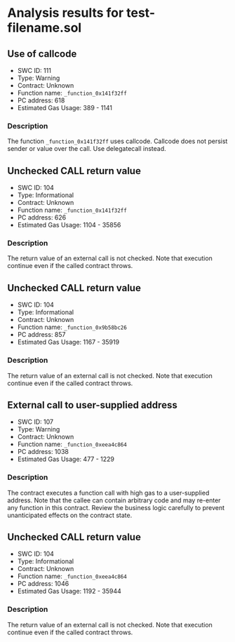 # Analysis results for test-filename.sol

## Use of callcode
- SWC ID: 111
- Type: Warning
- Contract: Unknown
- Function name: `_function_0x141f32ff`
- PC address: 618
- Estimated Gas Usage: 389 - 1141

### Description

The function `_function_0x141f32ff` uses callcode. Callcode does not persist sender or value over the call. Use delegatecall instead.

## Unchecked CALL return value
- SWC ID: 104
- Type: Informational
- Contract: Unknown
- Function name: `_function_0x141f32ff`
- PC address: 626
- Estimated Gas Usage: 1104 - 35856

### Description

The return value of an external call is not checked. Note that execution continue even if the called contract throws.

## Unchecked CALL return value
- SWC ID: 104
- Type: Informational
- Contract: Unknown
- Function name: `_function_0x9b58bc26`
- PC address: 857
- Estimated Gas Usage: 1167 - 35919

### Description

The return value of an external call is not checked. Note that execution continue even if the called contract throws.

## External call to user-supplied address
- SWC ID: 107
- Type: Warning
- Contract: Unknown
- Function name: `_function_0xeea4c864`
- PC address: 1038
- Estimated Gas Usage: 477 - 1229

### Description

The contract executes a function call with high gas to a user-supplied address. Note that the callee can contain arbitrary code and may re-enter any function in this contract. Review the business logic carefully to prevent unanticipated effects on the contract state.

## Unchecked CALL return value
- SWC ID: 104
- Type: Informational
- Contract: Unknown
- Function name: `_function_0xeea4c864`
- PC address: 1046
- Estimated Gas Usage: 1192 - 35944

### Description

The return value of an external call is not checked. Note that execution continue even if the called contract throws.
